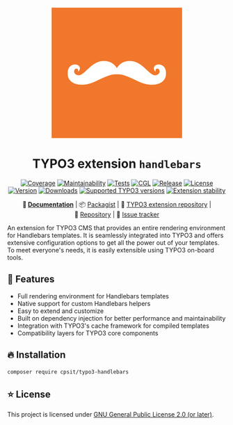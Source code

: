 <div align="center">

![Extension icon](Resources/Public/Icons/Extension.svg)

# TYPO3 extension `handlebars`

[![Coverage](https://img.shields.io/coverallsCoverage/github/CPS-IT/handlebars?logo=coveralls)](https://coveralls.io/github/CPS-IT/handlebars)
[![Maintainability](https://api.codeclimate.com/v1/badges/5b2dfdd046fb1a6e04aa/maintainability)](https://codeclimate.com/github/CPS-IT/handlebars/maintainability)
[![Tests](https://github.com/CPS-IT/handlebars/actions/workflows/tests.yaml/badge.svg)](https://github.com/CPS-IT/handlebars/actions/workflows/tests.yaml)
[![CGL](https://github.com/CPS-IT/handlebars/actions/workflows/cgl.yaml/badge.svg)](https://github.com/CPS-IT/handlebars/actions/workflows/cgl.yaml)
[![Release](https://github.com/CPS-IT/handlebars/actions/workflows/release.yaml/badge.svg)](https://github.com/CPS-IT/handlebars/actions/workflows/release.yaml)
[![License](http://poser.pugx.org/cpsit/typo3-handlebars/license)](LICENSE.md)\
[![Version](https://shields.io/endpoint?url=https://typo3-badges.dev/badge/handlebars/version/shields)](https://extensions.typo3.org/extension/handlebars)
[![Downloads](https://shields.io/endpoint?url=https://typo3-badges.dev/badge/handlebars/downloads/shields)](https://extensions.typo3.org/extension/handlebars)
[![Supported TYPO3 versions](https://shields.io/endpoint?url=https://typo3-badges.dev/badge/handlebars/typo3/shields)](https://extensions.typo3.org/extension/handlebars)
[![Extension stability](https://shields.io/endpoint?url=https://typo3-badges.dev/badge/handlebars/stability/shields)](https://extensions.typo3.org/extension/handlebars)

**📙&nbsp;[Documentation](https://docs.typo3.org/p/cpsit/typo3-handlebars/main/en-us/)** |
📦&nbsp;[Packagist](https://packagist.org/packages/cpsit/typo3-handlebars) |
🐥&nbsp;[TYPO3 extension repository](https://extensions.typo3.org/extension/handlebars) |
💾&nbsp;[Repository](https://github.com/CPS-IT/handlebars) |
🐛&nbsp;[Issue tracker](https://github.com/CPS-IT/handlebars/issues)

</div>

An extension for TYPO3 CMS that provides an entire rendering environment for
Handlebars templates. It is seamlessly integrated into TYPO3 and offers
extensive configuration options to get all the power out of your templates.
To meet everyone's needs, it is easily extensible using TYPO3 on-board tools.

## 🚀 Features

* Full rendering environment for Handlebars templates
* Native support for custom Handlebars helpers
* Easy to extend and customize
* Built on dependency injection for better performance and maintainability
* Integration with TYPO3's cache framework for compiled templates
* Compatibility layers for TYPO3 core components

## 🔥 Installation

```bash
composer require cpsit/typo3-handlebars
```

## ⭐ License

This project is licensed under [GNU General Public License 2.0 (or later)](LICENSE.md).
